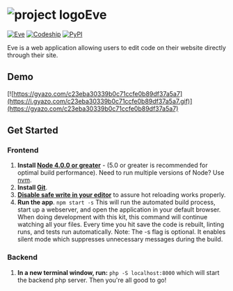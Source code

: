 # ![project logo](http://www.jacobsteves.ca/images/eveLogo.png)Eve
[![Eve](https://img.shields.io/badge/Steves-Eve%20v1.0.0-brightgreen.svg)]()
[![Codeship](https://img.shields.io/codeship/d6c1ddd0-16a3-0132-5f85-2e35c05e22b1.svg)]()
[![PyPI](https://img.shields.io/pypi/l/Django.svg)]()

Eve is a web application allowing users to edit code on their website directly through their site.

## Demo
[![https://gyazo.com/c23eba30339b0c71ccfe0b89df37a5a7](https://i.gyazo.com/c23eba30339b0c71ccfe0b89df37a5a7.gif)](https://gyazo.com/c23eba30339b0c71ccfe0b89df37a5a7)

## Get Started
### Frontend
1. **Install [Node 4.0.0 or greater](https://nodejs.org)** - (5.0 or greater is recommended for optimal build performance). Need to run multiple versions of Node? Use [nvm](https://github.com/creationix/nvm).
2. **Install [Git](https://git-scm.com/downloads)**.
3. **[Disable safe write in your editor](http://webpack.github.io/docs/webpack-dev-server.html#working-with-editors-ides-supporting-safe-write)** to assure hot reloading works properly.
4. **Run the app**. `npm start -s`
This will run the automated build process, start up a webserver, and open the application in your default browser. When doing development with this kit, this command will continue watching all your files. Every time you hit save the code is rebuilt, linting runs, and tests run automatically. Note: The -s flag is optional. It enables silent mode which suppresses unnecessary messages during the build.

### Backend
1. **In a new terminal window, run:** `php -S localhost:8000` which will start the backend php server. Then you're all good to go!
